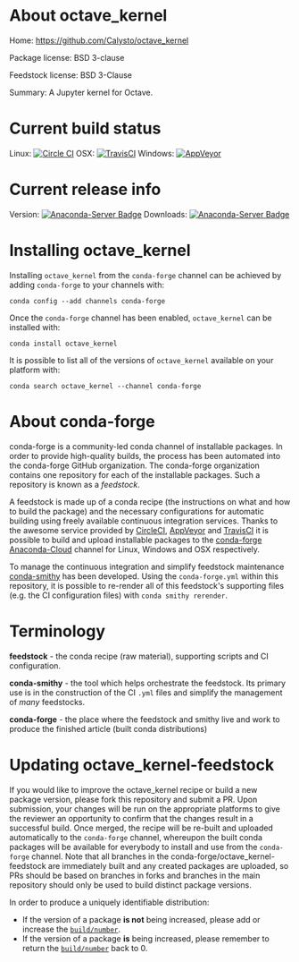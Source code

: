 About octave_kernel
===================

Home: https://github.com/Calysto/octave_kernel

Package license: BSD 3-clause

Feedstock license: BSD 3-Clause

Summary: A Jupyter kernel for Octave.



Current build status
====================

Linux: [![Circle CI](https://circleci.com/gh/conda-forge/octave_kernel-feedstock.svg?style=shield)](https://circleci.com/gh/conda-forge/octave_kernel-feedstock)
OSX: [![TravisCI](https://travis-ci.org/conda-forge/octave_kernel-feedstock.svg?branch=master)](https://travis-ci.org/conda-forge/octave_kernel-feedstock)
Windows: [![AppVeyor](https://ci.appveyor.com/api/projects/status/github/conda-forge/octave_kernel-feedstock?svg=True)](https://ci.appveyor.com/project/conda-forge/octave-kernel-feedstock/branch/master)

Current release info
====================
Version: [![Anaconda-Server Badge](https://anaconda.org/conda-forge/octave_kernel/badges/version.svg)](https://anaconda.org/conda-forge/octave_kernel)
Downloads: [![Anaconda-Server Badge](https://anaconda.org/conda-forge/octave_kernel/badges/downloads.svg)](https://anaconda.org/conda-forge/octave_kernel)

Installing octave_kernel
========================

Installing `octave_kernel` from the `conda-forge` channel can be achieved by adding `conda-forge` to your channels with:

```
conda config --add channels conda-forge
```

Once the `conda-forge` channel has been enabled, `octave_kernel` can be installed with:

```
conda install octave_kernel
```

It is possible to list all of the versions of `octave_kernel` available on your platform with:

```
conda search octave_kernel --channel conda-forge
```


About conda-forge
=================

conda-forge is a community-led conda channel of installable packages.
In order to provide high-quality builds, the process has been automated into the
conda-forge GitHub organization. The conda-forge organization contains one repository
for each of the installable packages. Such a repository is known as a *feedstock*.

A feedstock is made up of a conda recipe (the instructions on what and how to build
the package) and the necessary configurations for automatic building using freely
available continuous integration services. Thanks to the awesome service provided by
[CircleCI](https://circleci.com/), [AppVeyor](http://www.appveyor.com/)
and [TravisCI](https://travis-ci.org/) it is possible to build and upload installable
packages to the [conda-forge](https://anaconda.org/conda-forge)
[Anaconda-Cloud](http://docs.anaconda.org/) channel for Linux, Windows and OSX respectively.

To manage the continuous integration and simplify feedstock maintenance
[conda-smithy](http://github.com/conda-forge/conda-smithy) has been developed.
Using the ``conda-forge.yml`` within this repository, it is possible to re-render all of
this feedstock's supporting files (e.g. the CI configuration files) with ``conda smithy rerender``.


Terminology
===========

**feedstock** - the conda recipe (raw material), supporting scripts and CI configuration.

**conda-smithy** - the tool which helps orchestrate the feedstock.
                   Its primary use is in the construction of the CI ``.yml`` files
                   and simplify the management of *many* feedstocks.

**conda-forge** - the place where the feedstock and smithy live and work to
                  produce the finished article (built conda distributions)


Updating octave_kernel-feedstock
================================

If you would like to improve the octave_kernel recipe or build a new
package version, please fork this repository and submit a PR. Upon submission,
your changes will be run on the appropriate platforms to give the reviewer an
opportunity to confirm that the changes result in a successful build. Once
merged, the recipe will be re-built and uploaded automatically to the
`conda-forge` channel, whereupon the built conda packages will be available for
everybody to install and use from the `conda-forge` channel.
Note that all branches in the conda-forge/octave_kernel-feedstock are
immediately built and any created packages are uploaded, so PRs should be based
on branches in forks and branches in the main repository should only be used to
build distinct package versions.

In order to produce a uniquely identifiable distribution:
 * If the version of a package **is not** being increased, please add or increase
   the [``build/number``](http://conda.pydata.org/docs/building/meta-yaml.html#build-number-and-string).
 * If the version of a package **is** being increased, please remember to return
   the [``build/number``](http://conda.pydata.org/docs/building/meta-yaml.html#build-number-and-string)
   back to 0.
